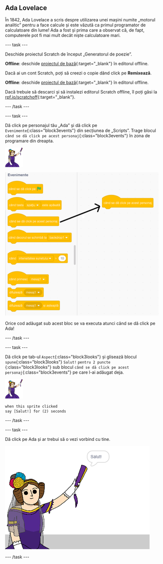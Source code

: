 ## Ada Lovelace

În 1842, Ada Lovelace a scris despre utilizarea unei mașini numite „motorul analitic” pentru a face calcule și este văzută ca primul programator de calculatoare din lume! Ada a fost și prima care a observat că, de fapt, computerele pot fi mai mult decât niște calculatoare mari.

--- task ---

Deschide proiectul Scratch de început „Generatorul de poezie”.

**Offline**: deschide [proiectul de bază](https://scratch.mit.edu/projects/382738814){:target="_blank"} în editorul offline.

Dacă ai un cont Scratch, poți să creezi o copie dând click pe **Remixează**.

**Offline**: deschide [proiectul de bază](http://rpf.io/p/ro-RO/beat-the-goalie-go){:target="_blank"} în editorul offline.

Dacă trebuie să descarci și să instalezi editorul Scratch offline, îl poți găsi la [rpf.io/scratchoff](http://rpf.io/scratchoff){:target="_blank"}.

--- /task ---

--- task ---

Dă click pe personajul tău „Ada” și dă click pe `Evenimente`{:class="block3events"} din secțiunea de „Scripts”. Trage blocul `când se dă click pe acest personaj`{:class="block3events"} în zona de programare din dreapta.

![ada sprite](images/ada-sprite.png)

![trăgând atunci când acest sprite a făcut clic pe bloc](images/poetry-click.png)

Orice cod adăugat sub acest bloc se va executa atunci când se dă click pe Ada!

--- /task ---

--- task ---

Dă click pe tab-ul `Aspect`{:class="block3looks"} și glisează blocul `spune`{:class="block3looks"} `Salut!` `pentru 2 puncte `{:class="block3looks"} sub blocul `când se dă click pe acest personaj`{:class="block3events"} pe care l-ai adăugat deja.

![ada sprite](images/ada-sprite.png)

```blocks3
when this sprite clicked
say [Salut!] for (2) seconds
```

--- /task ---

--- task ---

Dă click pe Ada și ar trebui să o vezi vorbind cu tine.

![captură de ecran](images/poetry-say-test.png)

--- /task ---